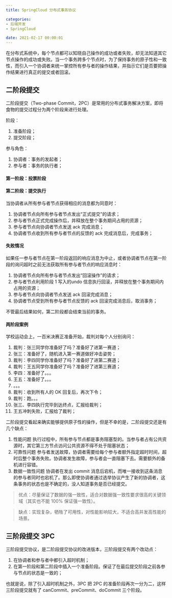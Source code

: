 ```yaml
---
title: SpringCloud 分布式事务协议

categories:
- 后端开发
- SpringCloud

date: 2021-02-17 00:00:01
---
```

在分布式系统中，每个节点都可以知晓自己操作的成功或者失败，却无法知道其它节点操作的成功或失败。当一个事务跨多个节点时，为了保持事务的原子性和一致性，而引入一个协调者来统一掌控所有参与者的操作结果，并指示它们是否要把操作结果进行真正的提交或者回滚。

## 二阶段提交
二阶段提交（Two-phase Commit，2PC）是常用的分布式事务解决方案，即将食物的提交过程分为两个阶段来进行处理。

阶段：
1. 准备阶段；
1. 提交阶段；

参与角色：
1. 协调者：事务的发起者；
1. 参与者：事务的执行者；


#### 第一阶段：投票阶段

#### 第二阶段：提交执行
当协调者从所有参与者节点获得相应的消息都为同意时：
1. 协调者节点向所有参与者节点发出“正式提交”的请求；
1. 参与者节点正式完成操作后，并释放在整个事务期间占用的资源；
1. 参与者节点向协调者节点发送 ack 完成消息；
1. 协调者节点收到所有参与者节点的反馈的 ack 完成消息后，完成事务；

#### 失败情况
如果任一参与者节点在第一阶段返回的响应消息为中止，或者协调者节点在第一阶段的询问超时之前无法获取所有参与者节点的响应消息时：
1. 协调者节点向所有参与者节点发出“回滚操作”的请求；
1. 参与者节点利用阶段 1 写入的undo 信息执行回滚，并释放在整个事务期间内占用的资源；
1. 参与者节点向协调者节点发送 ack 回滚完成消息；
1. 协调者节点受到所有参与者节点反馈的 ack 回滚完成消息后，取消事务；

不管最后结果如何，第二阶段都会结束当前的事务。

#### 两阶段案例
学校运动会上，一百米决赛正准备开始，裁判对每个人分别询问：
1. 裁判：张三同学你准备好了吗？准备好了进第一赛道；
1. 张三：准备好了，随机进入第一赛道做好冲击姿势；
1. 裁判：李四同学你准备好了吗？准备好了进第二赛道；
1. 裁判：王五同学你准备好了吗？准备好了进第三赛道；
1. 李四：准备好了。。。
1. 王五：准备好了。。。
1. 。。。
1. 裁判：收到所有人的 OK 回复后，再次下令；
1. 裁判：跑。。。
1. 张三、李四执行完毕到达终点，汇报给裁判；
1. 王五冲刺失败，汇报给了裁判；

二阶段提交看起来确实能够提供原子性的操作，但是不幸的是，二阶段提交还是有几个缺点：
1. 性能问题
   执行过程中，所有参与节点都是事务阻塞型的。当参与者占有公共资源时，其它第三方节点访问公共资源不得不处于阻塞状态； 
1. 可靠性问题
   参与者发送故障，协调者需要给每个参与者额外指定超时时间，超时后整个事务失败。协调者发生故障，参与者会一直阻塞下去。需要额外的备机进行容错。
1. 数据一致性问题
   协调者在发出 commit 消息后宕机，而唯一接收到这条消息的参与者同时也宕机了。那么即使协调者通过选举协议产生了新的协调者，这条事务的状态也是不确定的，没人知道事务是否已经提交。

> 优点：尽量保证了数据的强一致性，适合对数据强一致性要求很高的关键领域（其实也不能 100% 保证强一致性）。

> 缺点：实现复杂，牺牲了可用性，对性能影响较大，不适合高并发高性能的场景。

## 三阶段提交 3PC
三阶段提交协议，是二阶段提交协议的改进版本，三阶段提交有两个改动点：
1. 在协调者和参与者中都引入超时机制；
1. 在第一阶段和第二阶段中插入一个准备阶段。保证了在最后提交阶段之前各参与节点的状态是一致的；

也就是说，除了引入超时机制之外，3PC 把 2PC 的准备阶段再次一分为二，这样三阶段提交就有了 canCommit、preCommit、doCommit 三个阶段。
